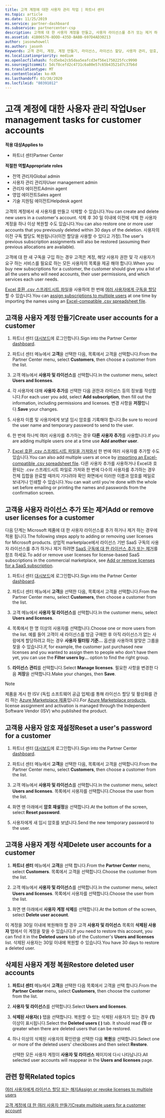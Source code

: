 ```yaml
---
title: 고객 계정에 대한 사용자 관리 작업 | 파트너 센터
ms.topic: article
ms.date: 11/25/2019
ms.service: partner-dashboard
ms.subservice: partnercenter-csp
description: 고객에 대 한 사용자 계정을 만들고, 사용자 라이선스를 추가 또는 제거 하 고, 사용자 암호를 다시 설정 하거나, 사용자 계정을 삭제 하거나, 복원 하는 방법에 대해 알아봅니다.
ms.assetid: 41B06576-8DDD-435D-BABB-697D4AD30213
author: jasonwhowell
ms.author: jasonh
Keywords: 고객 관리, 계정, 계정 만들기, 라이선스, 라이선스 할당, 사용자 관리, 암호, 암호 재설정, 암호 변경
ms.localizationpriority: medium
ms.openlocfilehash: fcd5ebe2cb5daa5eafcd3ef56e1750225fcc9990
ms.sourcegitcommit: 5dcf8cefd2c4731c6a80e57c65b43521d7c37b6d
ms.translationtype: MT
ms.contentlocale: ko-KR
ms.lasthandoff: 03/30/2020
ms.locfileid: "80391012"
---
```

# <a name="user-management-tasks-for-customer-accounts"></a><span data-ttu-id="8fd64-104">고객 계정에 대한 사용자 관리 작업</span><span class="sxs-lookup"><span data-stu-id="8fd64-104">User management tasks for customer accounts</span></span>

<span data-ttu-id="8fd64-105">**적용 대상**</span><span class="sxs-lookup"><span data-stu-id="8fd64-105">**Applies to**</span></span>

- <span data-ttu-id="8fd64-106">파트너 센터</span><span class="sxs-lookup"><span data-stu-id="8fd64-106">Partner Center</span></span>

<span data-ttu-id="8fd64-107">**적절한 역할**</span><span class="sxs-lookup"><span data-stu-id="8fd64-107">**Appropriate roles**</span></span>

- <span data-ttu-id="8fd64-108">전역 관리자</span><span class="sxs-lookup"><span data-stu-id="8fd64-108">Global admin</span></span>
- <span data-ttu-id="8fd64-109">사용자 관리 관리자</span><span class="sxs-lookup"><span data-stu-id="8fd64-109">User management admin</span></span>
- <span data-ttu-id="8fd64-110">관리자 에이전트</span><span class="sxs-lookup"><span data-stu-id="8fd64-110">Admin agent</span></span>
- <span data-ttu-id="8fd64-111">영업 에이전트</span><span class="sxs-lookup"><span data-stu-id="8fd64-111">Sales agent</span></span>
- <span data-ttu-id="8fd64-112">기술 지원팀 에이전트</span><span class="sxs-lookup"><span data-stu-id="8fd64-112">Helpdesk agent</span></span>

<span data-ttu-id="8fd64-113">고객의 계정에서 새 사용자를 만들고 삭제할 수 있습니다.</span><span class="sxs-lookup"><span data-stu-id="8fd64-113">You can create and delete new users in a customer's account.</span></span> <span data-ttu-id="8fd64-114">삭제 후 30 일 이내에 이전에 삭제 한 사용자 계정을 하나 이상 복원할 수도 있습니다.</span><span class="sxs-lookup"><span data-stu-id="8fd64-114">You can also restore one or more user accounts that you previously deleted within 30 days of the deletion.</span></span> <span data-ttu-id="8fd64-115">사용자의 이전 구독 할당도 복원됩니다(이전 할당을 사용할 수 있다고 가정).</span><span class="sxs-lookup"><span data-stu-id="8fd64-115">The user's previous subscription assignments will also be restored (assuming their previous allocations are available).</span></span>

<span data-ttu-id="8fd64-116">고객에 대 한 새 구독을 구입 하는 경우 고객은 계정, 해당 사용자 권한 및 각 사용자가 요구 하는 서비스를 필요로 하는 모든 사용자의 목록을 제공 해야 합니다.</span><span class="sxs-lookup"><span data-stu-id="8fd64-116">When you buy new subscriptions for a customer, the customer should give you a list of all the users who will need accounts, their user permissions, and which services each user needs.</span></span>  

<span data-ttu-id="8fd64-117">[Excel 호환 .csv 스프레드시트 파일](bulk-license-provisioning-for-multiple-users.md)을 사용하여 한 번에 [여러 사용자에게 구독을 할당](adding-multiple-users-to-a-customer-account.md)할 수 있습니다.</span><span class="sxs-lookup"><span data-stu-id="8fd64-117">You can [assign subscriptions to multiple users](bulk-license-provisioning-for-multiple-users.md) at one time by importing the names using an [Excel-compatible .csv spreadsheet file](adding-multiple-users-to-a-customer-account.md).</span></span>

<a href="" id="createuseraccounts"></a>

## <a name="create-user-accounts-for-a-customer"></a><span data-ttu-id="8fd64-118">고객용 사용자 계정 만들기</span><span class="sxs-lookup"><span data-stu-id="8fd64-118">Create user accounts for a customer</span></span>

1. <span data-ttu-id="8fd64-119">파트너 센터 [대시보드](https://partner.microsoft.com/dashboard)에 로그인합니다.</span><span class="sxs-lookup"><span data-stu-id="8fd64-119">Sign into the Partner Center [dashboard](https://partner.microsoft.com/dashboard).</span></span>

2. <span data-ttu-id="8fd64-120">파트너 센터 메뉴에서 **고객**을 선택한 다음, 목록에서 고객을 선택합니다.</span><span class="sxs-lookup"><span data-stu-id="8fd64-120">From the Partner Center menu, select **Customers**, then choose a customer from the list.</span></span>

3. <span data-ttu-id="8fd64-121">고객 메뉴에서 **사용자 및 라이선스**를 선택합니다.</span><span class="sxs-lookup"><span data-stu-id="8fd64-121">In the customer menu, select **Users and licenses**.</span></span>

4. <span data-ttu-id="8fd64-122">각 사용자에 대해 **사용자 추가**를 선택한 다음 권한과 라이선스 등의 정보를 작성합니다.</span><span class="sxs-lookup"><span data-stu-id="8fd64-122">For each user you add, select **Add subscription**, then fill out the information, including permissions and licenses.</span></span> <span data-ttu-id="8fd64-123">변경 사항을 **저장**합니다.</span><span class="sxs-lookup"><span data-stu-id="8fd64-123">**Save** your changes.</span></span>

5. <span data-ttu-id="8fd64-124">사용자 이름 및 사용자에게 보낼 임시 암호를 기록해야 합니다.</span><span class="sxs-lookup"><span data-stu-id="8fd64-124">Be sure to record the user name and temporary password to send to the user.</span></span>

6. <span data-ttu-id="8fd64-125">한 번에 하나씩 여러 사용자를 추가하는 경우 **다른 사용자 추가**를 사용합니다.</span><span class="sxs-lookup"><span data-stu-id="8fd64-125">If you are adding multiple users one at a time use **Add another user**.</span></span>

7. <span data-ttu-id="8fd64-126">[Excel 호환 .csv 스프레드시트 파일을 가져와서](adding-multiple-users-to-a-customer-account.md) 한 번에 여러 사용자를 추가할 수도 있습니다.</span><span class="sxs-lookup"><span data-stu-id="8fd64-126">You can also add multiple users at once by [importing an Excel-compatible .csv spreadsheet file](adding-multiple-users-to-a-customer-account.md).</span></span> <span data-ttu-id="8fd64-127">다른 사용자 추가를 사용하거나 Excel과 호환되는 .csv 스프레드시트 파일로 가져와 한 번에 다수의 사용자를 추가하는 경우 전체 집합을 완료할 때까지 기다려야 확인 화면에서 이러한 이름과 암호를 메일로 보내거나 인쇄할 수 있습니다.</span><span class="sxs-lookup"><span data-stu-id="8fd64-127">You can wait until you're done with the whole set before emailing or printing the names and passwords from the confirmation screen.</span></span>

<a href="" id="userlicensing"></a>

## <a name="add-or-remove-user-licenses-for-a-customer"></a><span data-ttu-id="8fd64-128">고객용 사용자 라이선스 추가 또는 제거</span><span class="sxs-lookup"><span data-stu-id="8fd64-128">Add or remove user licenses for a customer</span></span>

<span data-ttu-id="8fd64-129">다음 단계는 Microsoft 제품에 대 한 사용자 라이선스를 추가 하거나 제거 하는 경우에 적용 됩니다.</span><span class="sxs-lookup"><span data-stu-id="8fd64-129">The following steps apply to adding or removing user licenses for Microsoft products.</span></span> <span data-ttu-id="8fd64-130">상업적 marketplace에서 라이선스 기반 SaaS 구독의 사용자 라이선스를 추가 하거나 제거 하려면 [SaaS 구독에 대 한 라이선스 추가 또는 제거](csp-commercial-marketplace-manage.md#add-or-remove-licenses-for-a-saas-subscription)를 참조 하세요.</span><span class="sxs-lookup"><span data-stu-id="8fd64-130">To add or remove user licenses for license-based SaaS subscriptions in the commercial marketplace, see [Add or remove licenses for a SaaS subscription](csp-commercial-marketplace-manage.md#add-or-remove-licenses-for-a-saas-subscription).</span></span>

1. <span data-ttu-id="8fd64-131">파트너 센터 [대시보드](https://partner.microsoft.com/dashboard)에 로그인합니다.</span><span class="sxs-lookup"><span data-stu-id="8fd64-131">Sign into the Partner Center [dashboard](https://partner.microsoft.com/dashboard).</span></span>

2. <span data-ttu-id="8fd64-132">파트너 센터 메뉴에서 **고객**을 선택한 다음, 목록에서 고객을 선택합니다.</span><span class="sxs-lookup"><span data-stu-id="8fd64-132">From the Partner Center menu, select **Customers**, then choose a customer from the list.</span></span>

3. <span data-ttu-id="8fd64-133">고객 메뉴에서 **사용자 및 라이선스**를 선택합니다.</span><span class="sxs-lookup"><span data-stu-id="8fd64-133">In the customer menu, select **Users and licenses**.</span></span>

4. <span data-ttu-id="8fd64-134">목록에서 한 명 이상의 사용자를 선택합니다.</span><span class="sxs-lookup"><span data-stu-id="8fd64-134">Choose one or more users from the list.</span></span> <span data-ttu-id="8fd64-135">예를 들어 고객이 새 라이선스를 방금 구매한 후 아직 라이선스가 없는 사람에게 할당하려고 하는 경우 **사용자 필터링 기준...** 옵션을 사용하여 알맞은 그룹을 찾을 수 있습니다.</span><span class="sxs-lookup"><span data-stu-id="8fd64-135">If, for example, the customer just purchased new licenses and you wanted to assign them to people who don't have them yet, you can use the **Filter users by...** option to find the right group.</span></span>

5. <span data-ttu-id="8fd64-136">**라이선스 관리**를 선택합니다.</span><span class="sxs-lookup"><span data-stu-id="8fd64-136">Select **Manage licenses**.</span></span> <span data-ttu-id="8fd64-137">필요한 사항을 변경한 다음 **저장**을 선택합니다.</span><span class="sxs-lookup"><span data-stu-id="8fd64-137">Make your changes, then **Save**.</span></span>

> [!NOTE]
> <span data-ttu-id="8fd64-138">제품을 게시 한 ISV (독립 소프트웨어 공급 업체)를 통해 라이선스 할당 및 활성화를 관리 하는 [Azure Marketplace 제품](csp-commercial-marketplace-manage.md#assign-licenses-and-activate-a-subscription-on-behalf-of-a-customer)입니다.</span><span class="sxs-lookup"><span data-stu-id="8fd64-138">For [Azure Marketplace products](csp-commercial-marketplace-manage.md#assign-licenses-and-activate-a-subscription-on-behalf-of-a-customer), license assignment and activation is managed through the Independent Software Vendor (ISV) who published the product.</span></span>

<a href="" id="resetpassword"></a>

## <a name="reset-a-users-password-for-a-customer"></a><span data-ttu-id="8fd64-139">고객용 사용자 암호 재설정</span><span class="sxs-lookup"><span data-stu-id="8fd64-139">Reset a user's password for a customer</span></span>

1. <span data-ttu-id="8fd64-140">파트너 센터 [대시보드](https://partner.microsoft.com/dashboard)에 로그인합니다.</span><span class="sxs-lookup"><span data-stu-id="8fd64-140">Sign into the Partner Center [dashboard](https://partner.microsoft.com/dashboard).</span></span>

2. <span data-ttu-id="8fd64-141">파트너 센터 메뉴에서 **고객**을 선택한 다음, 목록에서 고객을 선택합니다.</span><span class="sxs-lookup"><span data-stu-id="8fd64-141">From the Partner Center menu, select **Customers**, then choose a customer from the list.</span></span>

3.  <span data-ttu-id="8fd64-142">고객 메뉴에서 **사용자 및 라이선스**를 선택합니다.</span><span class="sxs-lookup"><span data-stu-id="8fd64-142">In the customer menu, select **Users and licenses**.</span></span> <span data-ttu-id="8fd64-143">목록에서 사용자를 선택합니다.</span><span class="sxs-lookup"><span data-stu-id="8fd64-143">Choose the user from the list.</span></span>

4.  <span data-ttu-id="8fd64-144">화면 맨 아래에서 **암호 재설정**을 선택합니다.</span><span class="sxs-lookup"><span data-stu-id="8fd64-144">At the bottom of the screen, select **Reset password**.</span></span> 

5.  <span data-ttu-id="8fd64-145">사용자에게 새 임시 암호를 보냅니다.</span><span class="sxs-lookup"><span data-stu-id="8fd64-145">Send the new temporary password to the user.</span></span>

<a href="" id="deleteuseraccounts"></a>

## <a name="delete-user-accounts-for-a-customer"></a><span data-ttu-id="8fd64-146">고객용 사용자 계정 삭제</span><span class="sxs-lookup"><span data-stu-id="8fd64-146">Delete user accounts for a customer</span></span>

1.  <span data-ttu-id="8fd64-147">**파트너 센터** 메뉴에서 **고객**을 선택 합니다.</span><span class="sxs-lookup"><span data-stu-id="8fd64-147">From the **Partner Center** menu, select **Customers**.</span></span> <span data-ttu-id="8fd64-148">목록에서 고객을 선택합니다.</span><span class="sxs-lookup"><span data-stu-id="8fd64-148">Choose the customer from the list.</span></span>

2.  <span data-ttu-id="8fd64-149">고객 메뉴에서 **사용자 및 라이선스**를 선택합니다.</span><span class="sxs-lookup"><span data-stu-id="8fd64-149">In the customer menu, select **Users and licenses**.</span></span> <span data-ttu-id="8fd64-150">목록에서 사용자를 선택합니다.</span><span class="sxs-lookup"><span data-stu-id="8fd64-150">Choose the user from the list.</span></span>

3.  <span data-ttu-id="8fd64-151">화면 맨 아래에서 **사용자 계정 삭제**를 선택합니다.</span><span class="sxs-lookup"><span data-stu-id="8fd64-151">At the bottom of the screen, select **Delete user account**.</span></span>

<span data-ttu-id="8fd64-152">이 계정을 30일 이내에 복원해야 할 경우 고객 **사용자 및 라이선스** 목록의 **삭제된 사용자** 탭에서 이 계정을 찾을 수 있습니다.</span><span class="sxs-lookup"><span data-stu-id="8fd64-152">If you need to restore this account, you can find it in the **Deleted users** tab of the Customer's **Users and licenses** list.</span></span> <span data-ttu-id="8fd64-153">삭제된 사용자는 30일 이내에 복원할 수 있습니다.</span><span class="sxs-lookup"><span data-stu-id="8fd64-153">You have 30 days to restore a deleted user.</span></span>

<a href="" id="restoreuseraccounts"></a>

## <a name="restore-deleted-user-accounts"></a><span data-ttu-id="8fd64-154">삭제된 사용자 계정 복원</span><span class="sxs-lookup"><span data-stu-id="8fd64-154">Restore deleted user accounts</span></span>

1.  <span data-ttu-id="8fd64-155">**파트너 센터** 메뉴에서 **고객**을 선택한 다음 목록에서 고객을 선택 합니다.</span><span class="sxs-lookup"><span data-stu-id="8fd64-155">From the **Partner Center** menu, select **Customers**, then choose the customer from the list.</span></span>

2.  <span data-ttu-id="8fd64-156">**사용자 및 라이선스**를 선택합니다.</span><span class="sxs-lookup"><span data-stu-id="8fd64-156">Select **Users and licenses**.</span></span>

3.  <span data-ttu-id="8fd64-157">**삭제된 사용자( )** 탭을 선택합니다. 복원할 수 있는 삭제된 사용자가 있는 경우 **(1)** 이상이 표시됩니다.</span><span class="sxs-lookup"><span data-stu-id="8fd64-157">Select the **Deleted users ( )** tab. It should read **(1)** or greater when there are deleted users that can be restored.</span></span>

4.  <span data-ttu-id="8fd64-158">하나 이상의 삭제된 사용자의 확인란을 선택한 다음 **복원**을 선택합니다.</span><span class="sxs-lookup"><span data-stu-id="8fd64-158">Select one or more of the deleted users' checkboxes and then select **Restore**.</span></span>

    <span data-ttu-id="8fd64-159">선택한 모든 사용자 계정이 **사용자 및 라이선스** 페이지에 다시 나타납니다.</span><span class="sxs-lookup"><span data-stu-id="8fd64-159">All selected user accounts will reappear in the **Users and licenses** page.</span></span>

## <a name="related-topics"></a><span data-ttu-id="8fd64-160">관련 항목</span><span class="sxs-lookup"><span data-stu-id="8fd64-160">Related topics</span></span>


[<span data-ttu-id="8fd64-161">여러 사용자에게 라이선스 할당 또는 해지</span><span class="sxs-lookup"><span data-stu-id="8fd64-161">Assign or revoke licenses to multiple users</span></span>](bulk-license-provisioning-for-multiple-users.md)

[<span data-ttu-id="8fd64-162">고객 계정에 대 한 여러 사용자 만들기</span><span class="sxs-lookup"><span data-stu-id="8fd64-162">Create multiple users for a customer account</span></span>](adding-multiple-users-to-a-customer-account.md)